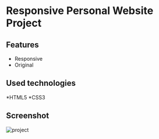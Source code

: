 # Responsive Personal Website Project




## Features

- Responsive
- Original




  
## Used technologies

*HTML5 
*CSS3

  
## Screenshot

![project](https://user-images.githubusercontent.com/125564176/221692953-8aa86b83-3f6e-4bdc-be4e-3aae25b5d103.gif)
